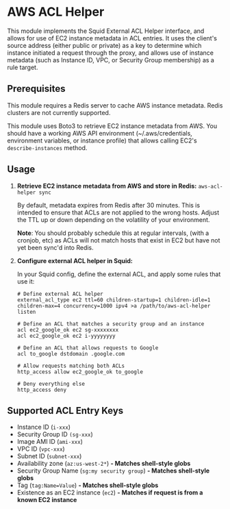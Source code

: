 AWS ACL Helper
==============
This module implements the Squid External ACL Helper interface, and allows for use of EC2 instance metadata
in ACL entries. It uses the client's source address (either public or private) as a key to determine which
instance initiated a request through the proxy, and allows use of instance metadata (such as Instance ID, VPC, 
or Security Group membership) as a rule target.

Prerequisites
-------------
This module requires a Redis server to cache AWS instance metadata. Redis clusters are not currently supported.

This module uses Boto3 to retrieve EC2 instance metadata from AWS. You should have a working AWS API
environment (~/.aws/credentials, environment variables, or instance profile) that allows calling EC2's
```describe-instances``` method.

Usage
-----

1. **Retrieve EC2 instance metadata from AWS and store in Redis:**
   ```aws-acl-helper sync```

    By default, metadata expires from Redis after 30 minutes. This is intended
    to ensure that ACLs are not applied to the wrong hosts. Adjust the TTL up or down
    depending on the volatility of your environment.

    **Note**: You should probably schedule this at regular intervals, (with a cronjob, etc)
    as ACLs will not match hosts that exist in EC2 but have not yet been sync'd into Redis.

2. **Configure external ACL helper in Squid:**

    In your Squid config, define the external ACL, and apply some rules that use it:
    ```
    # Define external ACL helper
    external_acl_type ec2 ttl=60 children-startup=1 children-idle=1 children-max=4 concurrency=1000 ipv4 >a /path/to/aws-acl-helper listen
    
    # Define an ACL that matches a security group and an instance
    acl ec2_google_ok ec2 sg-xxxxxxxx
    acl ec2_google_ok ec2 i-yyyyyyyy
    
    # Define an ACL that allows requests to Google
    acl to_google dstdomain .google.com
    
    # Allow requests matching both ACLs
    http_access allow ec2_google_ok to_google
    
    # Deny everything else
    http_access deny
    ```
    
Supported ACL Entry Keys
------------------------
 * Instance ID (`i-xxx`)
* Security Group ID `(sg-xxx`)
* Image AMI ID (`ami-xxx`)
* VPC ID (`vpc-xxx`)
* Subnet ID (`subnet-xxx`)
* Availability zone (`az:us-west-2*`)          **- Matches shell-style globs**
* Security Group Name (`sg:my security group`) **- Matches shell-style globs**
* Tag (`tag:Name=Value`)                       **- Matches shell-style globs**
* Existence as an EC2 instance (`ec2`)         **- Matches if request is from a known EC2 instance**
